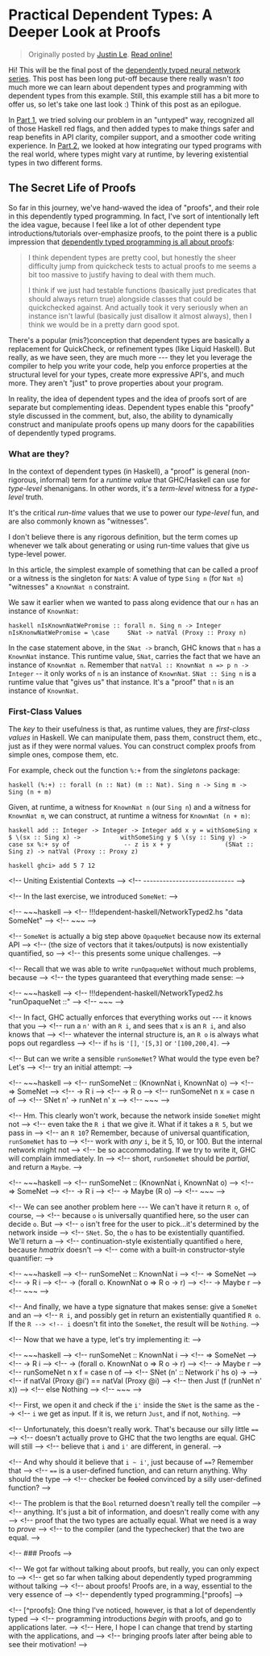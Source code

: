 Practical Dependent Types: A Deeper Look at Proofs
==================================================

> Originally posted by [Justin Le](https://blog.jle.im/).
> [Read online!](https://blog.jle.im/entry/practical-dependent-types-in-haskell-3.html)

Hi! This will be the final post of the [dependently typed neural network
series](https://blog.jle.im/entries/series/+practical-dependent-types-in-haskell.html).
This post has been long put-off because there really wasn't *too* much more we
can learn about dependent types and programming with dependent types from this
example. Still, this example still has a bit more to offer us, so let's take one
last look :) Think of this post as an epilogue.

In [Part
1](https://blog.jle.im/entry/practical-dependent-types-in-haskell-1.html), we
tried solving our problem in an "untyped" way, recognized all of those Haskell
red flags, and then added types to make things safer and reap benefits in API
clarity, compiler support, and a smoother code writing experience. In [Part
2](https://blog.jle.im/entry/practical-dependent-types-in-haskell-2.html), we
looked at how integrating our typed programs with the real world, where types
might vary at runtime, by levering existential types in two different forms.

The Secret Life of Proofs
-------------------------

So far in this journey, we've hand-waved the idea of "proofs", and their role in
this dependently typed programming. In fact, I've sort of intentionally left the
idea vague, because I feel like a lot of other dependent type
introductions/tutorials over-emphasize proofs, to the point there is a public
impression that [dependently typed programming is all about
proofs](https://www.reddit.com/r/haskell/comments/62uv6g/verify_your_typeclass_instances_in_haskell_today/dfpt2g7/):

> I think dependent types are pretty cool, but honestly the sheer difficulty
> jump from quickcheck tests to actual proofs to me seems a bit too massive to
> justify having to deal with them much.
>
> I think if we just had testable functions (basically just predicates that
> should always return true) alongside classes that could be quickchecked
> against. And actually took it very seriously when an instance isn't lawful
> (basically just disallow it almost always), then I think we would be in a
> pretty darn good spot.

There's a popular (mis?)conception that dependent types are basically a
replacement for QuickCheck, or refinement types (like Liquid Haskell). But
really, as we have seen, they are much more --- they let you leverage the
compiler to help you write your code, help you enforce properties at the
structural level for your types, create more expressive API's, and much more.
They aren't "just" to prove properties about your program.

In reality, the idea of dependent types and the idea of proofs sort of are
separate but complementing ideas. Dependent types enable this "proofy" style
discussed in the comment, but, also, the ability to dynamically construct and
manipulate proofs opens up many doors for the capabilities of dependently typed
programs.

### What are they?

In the context of dependent types (in Haskell), a "proof" is general
(non-rigorous, informal) term for a *runtime value* that GHC/Haskell can use for
*type-level* shenanigans. In other words, it's a *term-level* witness for a
*type-level* truth.

It's the critical *run-time* values that we use to power our *type-level* fun,
and are also commonly known as "witnesses".

I don't believe there is any rigorous definition, but the term comes up whenever
we talk about generating or using run-time values that give us type-level power.

In this article, the simplest example of something that can be called a proof or
a witness is the singleton for `Nat`s: A value of type `Sing n` (for `Nat n`)
"witnesses" a `KnownNat n` constraint.

We saw it earlier when we wanted to pass along evidence that our `n` has an
instance of `KnownNat`:

`haskell nIsKnownNatWePromise :: forall n. Sing n -> Integer nIsKnonwNatWePromise = \case     SNat -> natVal (Proxy :: Proxy n)`

In the case statement above, in the `SNat ->` branch, GHC knows that `n` has a
`KnownNat` instance. This runtime value, `SNat`, carries the fact that we have
an instance of `KnownNat n`. Remember that
`natVal :: KnownNat n => p n -> Integer` -- it only works of `n` is an instance
of `KnownNat`. `SNat :: Sing n` is a runtime value that "gives us" that
instance. It's a "proof" that `n` is an instance of `KnownNat`.

### First-Class Values

The *key* to their usefulness is that, as runtime values, they are *first-class
values* in Haskell. We can manipulate them, pass them, construct them, etc.,
just as if they were normal values. You can construct complex proofs from simple
ones, compose them, etc.

For example, check out the function `%:+` from the *singletons* package:

`haskell (%:+) :: forall (n :: Nat) (m :: Nat). Sing n -> Sing m -> Sing (n + m)`

Given, at runtime, a witness for `KnownNat n` (our `Sing n`) and a witness for
`KnownNat m`, we can construct, at runtime a witness for `KnownNat (n + m)`:

`haskell add :: Integer -> Integer -> Integer add x y = withSomeSing x $ \(sx :: Sing x) ->           withSomeSing y $ \(sy :: Sing y) ->             case sx %:+ sy of               -- z is x + y               (SNat :: Sing z) -> natVal (Proxy :: Proxy z)`

`haskell ghci> add 5 7 12`

&lt;!-- Uniting Existential Contexts --&gt; &lt;!-- ----------------------------
--&gt;

&lt;!-- In the last exercise, we introduced `SomeNet`: --&gt;

&lt;!-- ~~~haskell --&gt; &lt;!-- !!!dependent-haskell/NetworkTyped2.hs "data
SomeNet" --&gt; &lt;!-- ~~~ --&gt;

&lt;!-- `SomeNet` is actually a big step above `OpaqueNet` because now its
external API --&gt; &lt;!-- (the size of vectors that it takes/outputs) is now
existentially quantified, so --&gt; &lt;!-- this presents some unique
challenges. --&gt;

&lt;!-- Recall that we was able to write `runOpaqueNet` without much problems,
because --&gt; &lt;!-- the types guaranteed that everything made sense: --&gt;

&lt;!-- ~~~haskell --&gt; &lt;!-- !!!dependent-haskell/NetworkTyped2.hs
"runOpaqueNet ::" --&gt; &lt;!-- ~~~ --&gt;

&lt;!-- In fact, GHC actually enforces that everything works out --- it knows
that you --&gt; &lt;!-- run a `n'` with an `R i`, and sees that `x` is an `R i`,
and also knows that --&gt; &lt;!-- whatever the internal structure is, an `R o`
is always what pops out regardless --&gt; &lt;!-- if `hs` is `'[]`, `'[5,3]` or
`'[100,200,4]`. --&gt;

&lt;!-- But can we write a sensible `runSomeNet`? What would the type even be?
Let's --&gt; &lt;!-- try an initial attempt: --&gt;

&lt;!-- ~~~haskell --&gt; &lt;!-- runSomeNet :: (KnownNat i, KnownNat o) --&gt;
&lt;!-- =&gt; SomeNet --&gt; &lt;!-- -&gt; R i --&gt; &lt;!-- -&gt; R o --&gt;
&lt;!-- runSomeNet n x = case n of --&gt; &lt;!-- SNet n' -&gt; runNet n' x
--&gt; &lt;!-- ~~~ --&gt;

&lt;!-- Hm. This clearly won't work, because the network inside `SomeNet` might
not --&gt; &lt;!-- even take the `R i` that we give it. What if it takes a
`R 5`, but we pass in --&gt; &lt;!-- an `R 10`? Remember, because of universal
quantification, `runSomeNet` has to --&gt; &lt;!-- work with *any* `i`, be it 5,
10, or 100. But the internal network might not --&gt; &lt;!-- be so
accommodating. If we try to write it, GHC will complain immediately. In --&gt;
&lt;!-- short, `runSomeNet` should be *partial*, and return a `Maybe`. --&gt;

&lt;!-- ~~~haskell --&gt; &lt;!-- runSomeNet :: (KnownNat i, KnownNat o) --&gt;
&lt;!-- =&gt; SomeNet --&gt; &lt;!-- -&gt; R i --&gt; &lt;!-- -&gt; Maybe (R o)
--&gt; &lt;!-- ~~~ --&gt;

&lt;!-- We can see another problem here --- We can't have it return `R o`, of
course, --&gt; &lt;!-- because `o` is universally quantified here, so the user
can decide `o`. But --&gt; &lt;!-- `o` isn't free for the user to pick...it's
determined by the network inside --&gt; &lt;!-- `SNet`. So, the `o` has to be
existentially quantified. We'll return a --&gt; &lt;!-- continuation-style
existentially quantified `o` here, because *hmatrix* doesn't --&gt; &lt;!-- come
with a built-in constructor-style quantifier: --&gt;

&lt;!-- ~~~haskell --&gt; &lt;!-- runSomeNet :: KnownNat i --&gt; &lt;!-- =&gt;
SomeNet --&gt; &lt;!-- -&gt; R i --&gt; &lt;!-- -&gt; (forall o. KnownNat o
=&gt; R o -&gt; r) --&gt; &lt;!-- -&gt; Maybe r --&gt; &lt;!-- ~~~ --&gt;

&lt;!-- And finally, we have a type signature that makes sense: give a `SomeNet`
and an --&gt; &lt;!-- `R i`, and possibly get in return an existentially
quantified `R o`. If the `R --> <!-- i` doesn't fit into the `SomeNet`, the
result will be `Nothing`. --&gt;

&lt;!-- Now that we have a type, let's try implementing it: --&gt;

&lt;!-- ~~~haskell --&gt; &lt;!-- runSomeNet :: KnownNat i --&gt; &lt;!-- =&gt;
SomeNet --&gt; &lt;!-- -&gt; R i --&gt; &lt;!-- -&gt; (forall o. KnownNat o
=&gt; R o -&gt; r) --&gt; &lt;!-- -&gt; Maybe r --&gt; &lt;!-- runSomeNet n x f
= case n of --&gt; &lt;!-- SNet (n' :: Network i' hs o) -&gt; --&gt; &lt;!-- if
natVal (Proxy @i') == natVal (Proxy @i) --&gt; &lt;!-- then Just (f (runNet n'
x)) --&gt; &lt;!-- else Nothing --&gt; &lt;!-- ~~~ --&gt;

&lt;!-- First, we open it and check if the `i'` inside the `SNet` is the same as
the --&gt; &lt;!-- `i` we get as input. If it is, we return `Just`, and if not,
`Nothing`. --&gt;

&lt;!-- Unfortunately, this doesn't really work. That's because our silly little
`==` --&gt; &lt;!-- doesn't actually prove to GHC that the two lengths are
equal. GHC will still --&gt; &lt;!-- believe that `i` and `i'` are different, in
general. --&gt;

&lt;!-- And why should it believe that `i ~ i'`, just because of `==`? Remember
that --&gt; &lt;!-- `==` is a user-defined function, and can return anything.
Why should the type --&gt; &lt;!-- checker be ~~fooled~~ convinced by a silly
user-defined function? --&gt;

&lt;!-- The problem is that the `Bool` returned doesn't really tell the compiler
--&gt; &lt;!-- anything. It's just a bit of information, and doesn't really come
with any --&gt; &lt;!-- proof that the two types are actually equal. What we
need is a way to *prove* --&gt; &lt;!-- to the compiler (and the typechecker)
that the two are equal. --&gt;

&lt;!-- \#\#\# Proofs --&gt;

&lt;!-- We got far without talking about proofs, but really, you can only expect
to --&gt; &lt;!-- get so far when talking about dependently typed programming
without talking --&gt; &lt;!-- about proofs! Proofs are, in a way, essential to
the very essence of --&gt; &lt;!-- dependently typed programming.\[^proofs\]
--&gt;

&lt;!-- \[^proofs\]: One thing I've noticed, however, is that a lot of
dependently typed --&gt; &lt;!-- programming introductions *begin* with proofs,
and go to applications later. --&gt; &lt;!-- Here, I hope I can change that
trend by starting with the applications, and --&gt; &lt;!-- bringing proofs
later after being able to see their motivation! --&gt;
